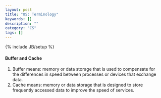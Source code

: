 ```yaml
---
layout: post
title: "OS: Terminology"
keywords: []
description: ""
category: "CS"
tags: []
---
```

{% include JB/setup %}

#### Buffer and Cache
1. Buffer means: memory or data storage that is used to compensate for the
   differences in speed between processes or devices that exchange data.
2. Cache means: memory or data storage that is designed to store frequently
   accessed data to improve the speed of services.
